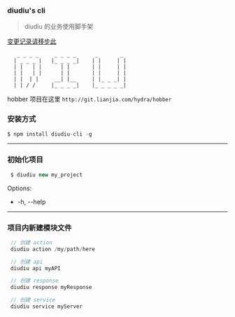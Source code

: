 ### diudiu's cli

> diudiu 的业务使用脚手架

[变更记录请移步此](http://weapons.ke.com/project/1970/wiki/page/2806)

```
   _ _ _ _     _ _ _ _      _       _
  | _ _ _ |   |_ _ _ _|    | |     | | 
  | |   | |      | |       | |     | |
  | |   | |      | |       | |     | |
  | |  | |     __| |__     | |_ _ _| |
  | | / /     |_ _ _ _|    |_ _ _ _ _|

```

hobber 项目在这里 `http://git.lianjia.com/hydra/hobber`

### 安装方式

```ts
$ npm install diudiu-cli -g
```
---

### 初始化项目

```ts
 $ diudiu new my_project
```

Options:

+ -h, --help

---

### 项目内新建模块文件

```ts
 // 创建 action
 diudiu action /my/path/here

 // 创建 api
 diudiu api myAPI

 // 创建 response
 diudiu response myResponse

 // 创建 service
 diudiu service myServer
```
